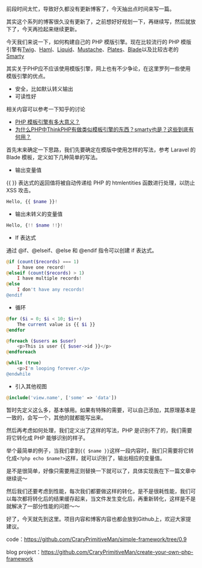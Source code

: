 前段时间太忙，导致好久都没有更新博客了，今天抽出点时间来写一篇。

其实这个系列的博客很久没有更新了，之前想好好规划一下，再继续写，然后就放下了，今天再捡起来继续更新。

今天我们来说一下，如何构建自己的 PHP 模版引擎。现在比较流行的 PHP 模版引擎有[Twig](http://twig.sensiolabs.org/)、[Haml](https://github.com/arnaud-lb/MtHaml)、[Liquid](https://github.com/harrydeluxe/php-liquid)、[Mustache](http://mustache.github.io/)、[Plates](http://platesphp.com/)、[Blade](https://laravel.com/docs/5.3/blade)以及比较古老的[Smarty](http://www.smarty.net/)

其实关于PHP应不应该使用模版引擎，网上也有不少争论，在这里罗列一些使用模版引擎的优点。

+ 安全，比如默认转义输出
+ 可读性好

相关内容可以参考一下知乎的讨论

+ [PHP 模板引擎有多大意义？](https://www.zhihu.com/question/19674848)
+ [为什么PHP中ThinkPHP有做类似模板引擎的东西？smarty也是？这些到底有何用？](https://www.zhihu.com/question/26053623)

首先末来确定一下思路，我们先要确定在模版中使用怎样的写法，参考 Laravel 的 Blade 模板，定义如下几种简单的写法。

+ 输出变量值

{{ }} 表达式的返回值将被自动传递给 PHP 的 htmlentities 函数进行处理，以防止 XSS 攻击。

```php
Hello, {{ $name }}!
```

+ 输出未转义的变量值


```php
Hello, {!! $name !!}!
```

+ If 表达式

通过 @if、@elseif、@else 和 @endif 指令可以创建 if 表达式。

```php
@if (count($records) === 1)
    I have one record!
@elseif (count($records) > 1)
    I have multiple records!
@else
    I don't have any records!
@endif
```
+ 循环

```php
@for ($i = 0; $i < 10; $i++)
    The current value is {{ $i }}
@endfor

@foreach ($users as $user)
    <p>This is user {{ $user->id }}</p>
@endforeach

@while (true)
    <p>I'm looping forever.</p>
@endwhile
```

+ 引入其他视图

```php
@include('view.name', ['some' => 'data'])
```

暂时先定义这么多，基本够用。如果有特殊的需要，可以自己添加，其原理基本是一致的，会写一个，其他的就都能写出来。

然后再考虑如何处理，我们定义出了这样的写法，PHP 是识别不了的，我们需要将它转化成 PHP 能够识别的样子。

举个最简单的例子，当我们拿到`{{ $name }}`这样一段内容时，我们只需要将它转化成`<?php echo $name?>`这样，就可以识别了，输出相应的变量值。

是不是很简单，好像只需要用正则替换一下就可以了，具体实现我在下一篇文章中继续说～

然后我们还要考虑到性能，每次我们都要做这样的转化，是不是很耗性能，我们可以每次都将转化后的结果缓存起来，当文件发生变化后，再重新转化，这样是不是就解决了一部分性能的问题～～

好了，今天就先到这里。项目内容和博客内容也都会放到Github上，欢迎大家提建议。

code：https://github.com/CraryPrimitiveMan/simple-framework/tree/0.9

blog project：https://github.com/CraryPrimitiveMan/create-your-own-php-framework
